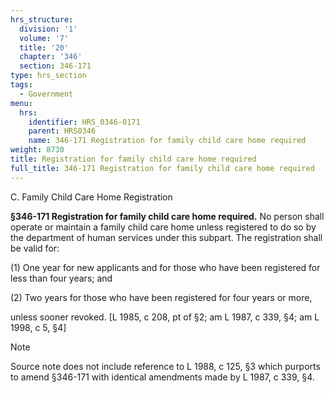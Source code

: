 ```yaml
---
hrs_structure:
  division: '1'
  volume: '7'
  title: '20'
  chapter: '346'
  section: 346-171
type: hrs_section
tags:
  - Government
menu:
  hrs:
    identifier: HRS_0346-0171
    parent: HRS0346
    name: 346-171 Registration for family child care home required
weight: 8730
title: Registration for family child care home required
full_title: 346-171 Registration for family child care home required
---
```

C. Family Child Care Home Registration

**§346-171 Registration for family child care home required.** No person shall operate or maintain a family child care home unless registered to do so by the department of human services under this subpart. The registration shall be valid for:

(1) One year for new applicants and for those who have been registered for less than four years; and

(2) Two years for those who have been registered for four years or more,

unless sooner revoked. [L 1985, c 208, pt of §2; am L 1987, c 339, §4; am L 1998, c 5, §4]

Note

Source note does not include reference to L 1988, c 125, §3 which purports to amend §346-171 with identical amendments made by L 1987, c 339, §4.